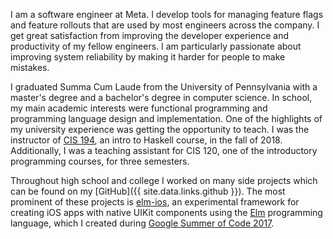 I am a software engineer at Meta. I develop tools for managing feature flags and feature rollouts that are used by most engineers across the company. I get great satisfaction from improving the developer experience and productivity of my fellow engineers. I am particularly passionate about improving system reliability by making it harder for people to make mistakes.

I graduated Summa Cum Laude from the University of Pennsylvania with a master's degree and a bachelor's degree in computer science. In school, my main academic interests were functional programming and programming language design and implementation. One of the highlights of my university experience was getting the opportunity to teach. I was the instructor of [CIS 194](https://github.com/cis194/lectures), an intro to Haskell course, in the fall of 2018. Additionally, I was a teaching assistant for CIS 120, one of the introductory programming courses, for three semesters.

Throughout high school and college I worked on many side projects which can be found on my [GitHub]({{ site.data.links.github }}). The most prominent of these projects is [elm-ios](https://github.com/pzp1997/elm-ios), an experimental framework for creating iOS apps with native UIKit components using the [Elm](https://elm-lang.org/) programming language, which I created during [Google Summer of Code 2017](https://summerofcode.withgoogle.com/archive/2017/projects/5097842980945920).
